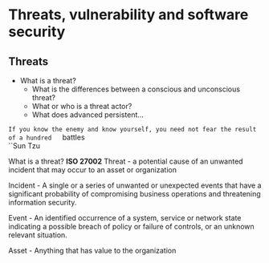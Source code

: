 # Threats, vulnerability and software security 

## Threats 
- What is a threat?
	- What is the differences between a conscious and unconscious threat?
	- What or who is a threat actor?
	- What does advanced persistent...

`If you know the enemy and know yourself, you need not fear the result of a hundred  
`battles  
``Sun Tzu

What is a threat?
**ISO 27002**
Threat - a potential cause of an unwanted incident that may occur to an asset or organization

Incident - A single or a series of unwanted or unexpected events that have a significant probability of compromising business operations and threatening information security.

Event - An identified occurrence of a system, service or network state indicating a possible breach of policy or failure of controls, or an unknown relevant situation.

Asset - Anything that has value to the organization